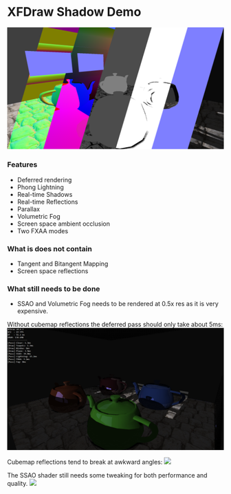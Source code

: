 # XFDraw Shadow Demo

![](https://github.com/theproadam/XFDraw/blob/main/Screenshots/deferred.png)

### Features
- Deferred rendering
- Phong Lightning
- Real-time Shadows
- Real-time Reflections
- Parallax
- Volumetric Fog
- Screen space ambient occlusion
- Two FXAA modes

### What is does not contain
- Tangent and Bitangent Mapping
- Screen space reflections

### What still needs to be done
- SSAO and Volumetric Fog needs to be rendered at 0.5x res as it is very expensive.

Without cubemap reflections the deferred pass should only take about 5ms:
![](https://raw.githubusercontent.com/theproadam/XFDraw/main/Screenshots/screenshot1.png)

Cubemap reflections tend to break at awkward angles:
![](https://cdn.discordapp.com/attachments/545669301164703754/897608524664815666/unknown.png)

The SSAO shader still needs some tweaking for both performance and quality.
![](https://cdn.discordapp.com/attachments/545669301164703754/897608969701449758/unknown.png)
